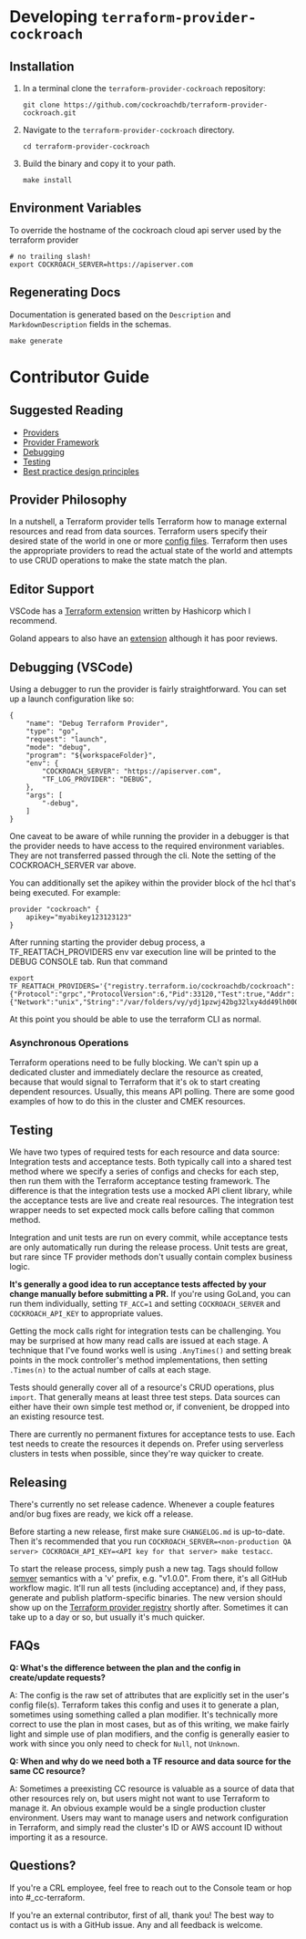 # Developing `terraform-provider-cockroach`

## Installation

1. In a terminal clone the `terraform-provider-cockroach` repository:

    ~~~ shell
    git clone https://github.com/cockroachdb/terraform-provider-cockroach.git
    ~~~

1. Navigate to the `terraform-provider-cockroach` directory.

    ~~~ shell
    cd terraform-provider-cockroach
    ~~~

1. Build the binary and copy it to your path.

    ~~~ shell
    make install
    ~~~

## Environment Variables

To override the hostname of the cockroach cloud api server used by the
terraform provider

~~~shell
# no trailing slash!
export COCKROACH_SERVER=https://apiserver.com
~~~

## Regenerating Docs

Documentation is generated based on the `Description` and `MarkdownDescription` fields in the schemas.

~~~shell
make generate
~~~

# Contributor Guide

## Suggested Reading

- [Providers](https://developer.hashicorp.com/terraform/language/providers)
- [Provider Framework](https://developer.hashicorp.com/terraform/plugin/framework)
- [Debugging](https://developer.hashicorp.com/terraform/plugin/debugging)
- [Testing](https://developer.hashicorp.com/terraform/plugin/testing)
- [Best practice design principles](https://developer.hashicorp.com/terraform/plugin/best-practices/hashicorp-provider-design-principles)

## Provider Philosophy

In a nutshell, a Terraform provider tells Terraform how to manage external resources and read from data sources.
Terraform users specify their desired state of the world in one or more [config files](https://developer.hashicorp.com/terraform/language/syntax/configuration).
Terraform then uses the appropriate providers to read the actual state of the world and attempts to use CRUD operations
to make the state match the plan.

## Editor Support

VSCode has a
[Terraform extension](https://marketplace.visualstudio.com/items?itemName=HashiCorp.terraform)
written by Hashicorp which I recommend.

Goland appears to also have an
[extension](https://plugins.jetbrains.com/plugin/7808-terraform-and-hcl)
although it has poor reviews.

## Debugging (VSCode)

Using a debugger to run the provider is fairly straightforward.  You can set up
a launch configuration like so:

    {
        "name": "Debug Terraform Provider",
        "type": "go",
        "request": "launch",
        "mode": "debug",
        "program": "${workspaceFolder}",
        "env": {
            "COCKROACH_SERVER": "https://apiserver.com",
            "TF_LOG_PROVIDER": "DEBUG",
        },
        "args": [
            "-debug",
        ]
    }

One caveat to be aware of while running the provider in a debugger is that the
provider needs to have access to the required environment variables.  They are
not transferred passed through the cli. Note the setting of the COCKROACH_SERVER
var above.

You can additionally set the apikey within the provider block of the hcl that's
being executed.  For example:

    provider "cockroach" {
        apikey="myabikey123123123"
    }

After running starting the provider debug process, a TF_REATTACH_PROVIDERS env
var execution line will be printed to the DEBUG CONSOLE tab. Run that command

    export TF_REATTACH_PROVIDERS='{"registry.terraform.io/cockroachdb/cockroach":{"Protocol":"grpc","ProtocolVersion":6,"Pid":33120,"Test":true,"Addr":{"Network":"unix","String":"/var/folders/vy/ydj1pzwj42bg32lxy4dd49lh0000gq/T/plugin3119263782"}}}'

At this point you should be able to use the terraform CLI as normal.

### Asynchronous Operations

Terraform operations need to be fully blocking. We can't spin up a dedicated cluster and immediately declare the
resource as created, because that would signal to Terraform that it's ok to start creating dependent resources. Usually,
this means API polling. There are some good examples of how to do this in the cluster and CMEK resources.

## Testing

We have two types of required tests for each resource and data source: Integration tests and acceptance tests. Both
typically call into a shared test method where we specify a series of configs and checks for each step, then run them
with the Terraform acceptance testing framework. The difference is that the integration tests use a mocked API client
library, while the acceptance tests are live and create real resources. The integration test wrapper needs to set
expected mock calls before calling that common method.

Integration and unit tests are run on every commit, while acceptance tests are only automatically run during the release
process. Unit tests are great, but rare since TF provider methods don't usually contain complex business logic.

**It's generally a good idea to run acceptance tests affected by your change manually before submitting a PR.** If
you're using GoLand, you can run them individually, setting `TF_ACC=1` and setting `COCKROACH_SERVER` and
`COCKROACH_API_KEY` to appropriate values.

Getting the mock calls right for integration tests can be challenging. You may be surprised at how many read calls are
issued at each stage. A technique that I've found works well is using `.AnyTimes()` and setting break points in the mock
controller's method implementations, then setting `.Times(n)` to the actual number of calls at each stage.

Tests should generally cover all of a resource's CRUD operations, plus `import`. That generally means at least three
test steps. Data sources can either have their own simple test method or, if convenient, be dropped into an existing
resource test.

There are currently no permanent fixtures for acceptance tests to use. Each test needs to create the resources it
depends on. Prefer using serverless clusters in tests when possible, since they're way quicker to create.

## Releasing

There's currently no set release cadence. Whenever a couple features and/or bug fixes are ready, we kick off a release.

Before starting a new release, first make sure `CHANGELOG.md` is up-to-date. Then it's recommended that you run
`COCKROACH_SERVER=<non-production QA server> COCKROACH_API_KEY=<API key for that server> make testacc`.

To start the release process, simply push a new tag. Tags should follow [semver](https://semver.org/) semantics with a
'v' prefix, e.g. "v1.0.0". From there, it's all GitHub workflow magic. It'll run all tests (including acceptance) and,
if they pass, generate and publish platform-specific binaries. The new version should show up on the [Terraform provider
registry](https://registry.terraform.io/providers/cockroachdb/cockroach/latest) shortly after. Sometimes it can take up
to a day or so, but usually it's much quicker.

## FAQs
**Q: What's the difference between the plan and the config in create/update requests?**

A: The config is the raw set of attributes that are explicitly set in the user's config file(s). Terraform takes this
config and uses it to generate a plan, sometimes using something called a plan modifier. It's technically more correct
to use the plan in most cases, but as of this writing, we make fairly light and simple use of plan modifiers, and the
config is generally easier to work with since you only need to check for `Null`, not `Unknown`.

**Q: When and why do we need both a TF resource and data source for the same CC resource?**

A: Sometimes a preexisting CC resource is valuable as a source of data that other resources rely on, but users might not
want to use Terraform to manage it. An obvious example would be a single production cluster environment. Users may want
to manage users and network configuration in Terraform, and simply read the cluster's ID or AWS account ID without
importing it as a resource.

## Questions?

If you're a CRL employee, feel free to reach out to the Console team or hop into #_cc-terraform.

If you're an external contributor, first of all, thank you! The best way to contact us is with a GitHub issue. Any and
all feedback is welcome.
